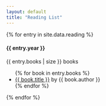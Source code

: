 ```yaml
---
layout: default
title: "Reading List"
---
```


<div class="container">
  {% for entry in site.data.reading %}
  <div class="year-container">
    <div class="year">
      <h4>{{ entry.year }}</h4>
      <div class="number">{{ entry.books | size }} books</div>
    </div>
    <div class="books">
      <ul class="reading-list {{ entry.year }}">
        {% for book in entry.books %}
        <li>
          <a href="{{ book.link }}" alt="_blank" rel="nofollow noopener">{{
            book.title
          }}</a>
          <span class="author">by {{ book.author }}</span>
        </li>
        {% endfor %}
      </ul>
    </div>
  </div>
  {% endfor %}
</div>
